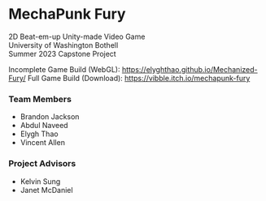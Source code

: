 # MechaPunk Fury  
2D Beat-em-up Unity-made Video Game  
University of Washington Bothell  
Summer 2023 Capstone Project  

Incomplete Game Build (WebGL): https://elyghthao.github.io/Mechanized-Fury/ 
Full Game Build (Download): https://vibble.itch.io/mechapunk-fury


### Team Members  
* Brandon Jackson  
* Abdul Naveed  
* Elygh Thao  
* Vincent Allen  
  
### Project Advisors  
* Kelvin Sung
* Janet McDaniel
